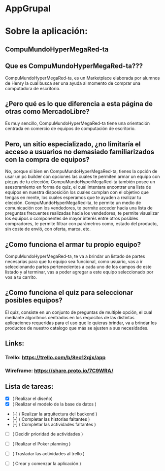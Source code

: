 # AppGrupal

# Sobre la aplicación:
## CompuMundoHyperMegaRed-ta 

## Que es CompuMundoHyperMegaRed-ta??? 
CompuMundoHyperMegaRed-ta, es un Marketplace elaborada por alumnos de Henry la cual busca ser una ayuda al momento de comprar una computadora de escritorio. 

## ¿Pero qué es lo que diferencia a esta página de otras como MercadoLibre? 
Es muy sencillo, CompuMundoHyperMegaRed-ta tiene una orientación centrada en comercio de equipos de computación de escritorio. 

## Pero, un sitio especializado, ¿no limitaría el acceso a usuarios no demasiado familiarizados con la compra de equipos? ##
No, porque si bien en CompuMundoHyperMegaRed-ta, tienes la opción de usar un pc builder con opciones las cuales te permiten armar un equipo con piezas de tu elección; CompuMundoHyperMegaRed-ta también posee un asesoramiento en forma de quiz, el cual intentara encontrar una lista de equipos en nuestra disposición los cuales cumplan con el objetivo que tengas en mente, los cuales esperamos que te ayuden a realizar tu elección. 
CompuMundoHyperMegaRed-ta, te permite un medio de comunicación con los vendedores, te permite acceder hacia una lista de preguntas frecuentes realizadas hacia los vendedores, te permite visualizar los equipos o componentes de mayor interés entre otros posibles compradores, te permite filtrar con parámetros como, estado del producto, sin coste de envió, con oferta, marca, etc.

## ¿Como funciona el armar tu propio equipo? 
CompuMundoHyperMegaRed-ta, te va a brindar un listado de partes necesarias para que tu equipo sea funcional, como usuario, vas a ir seleccionando partes pertenecientes a cada uno de los campos de este listado y al terminar, vas a poder agregar a este equipo seleccionado por vos a tu carrito.

## ¿Como funciona el quiz para seleccionar posibles equipos? 
El quiz, consiste en un conjunto de preguntas de multiple opción, el cual mediante algoritmos centrados en los requisitos de las distintas aplicaciones requeridas para el uso que le quieras brindar, va a brindar los productos de nuestro catalogo que más se ajusten a sus necesidades.


## Links:
### Trello: https://trello.com/b/8eo12qjx/app
### Wireframe: https://share.proto.io/7C9WRA/

## Lista de tareas:
- [x] \( Realizar el diseño)
- [x] \( Realizar el modelo de la base de datos )
- [-] \( Realizar la arquitectura del backend )
- [-] \( Completar las historias faltantes )
- [-] \( Completar las actividades faltantes )
- [ ] \( Decidir prioridad de actividades )
- [ ] \( Realizar el Poker planning )
- [ ] \( Trasladar las actividades al trello )
- [ ] \( Crear y comenzar la aplicación )

